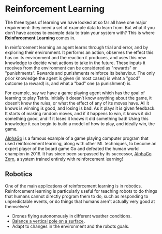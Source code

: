 # Reinforcement Learning

The three types of learning we have looked at so far all have one major requirement: they need a set of example data to learn from.
But what if you don’t have access to example data to train your system with?
This is where **Reinforcement Learning** comes in.

In reinforcement learning an agent learns through trial and error, and by exploring their environment.
It performs an action, observes the effect this has on its environment and the reaction it produces, and uses this new knowledge to decide what actions to take in the future.
These inputs it receives from the environment can be considered as "rewards" or "punishments". Rewards and punishments reinforce its behaviour.
The only prior knowledge the agent is given (in most cases) is what a "good" outcome (a reward) is, and what a "bad" one (a punishment) is.

For example, say we have a game playing agent which has the goal of learning to play Tetris. Initially it doesn’t know anything about the game, it doesn’t know the rules, or what the effect of any of its moves have. All it knows is winning is good, and losing is bad. As it plays it is given feedback. It starts of making random moves, and if it happens to win, it knows it did something good, and if it loses it knows it did something bad! Using this knowledge it can begin to build a model of how to play, and ideally win, the game.

[AlphaGo](https://en.wikipedia.org/wiki/AlphaGo) is a famous example of a game playing computer program that used reinforcement learning, along with other ML techniques, to become an expert player of the board game Go and defeated the human world champion in 2016. It has since been surpassed by its successor, [AlphaGo Zero](https://en.wikipedia.org/wiki/AlphaGo_Zero), a system trained entirely with reinforcement learning!

## Robotics

One of the main applications of reinforcement learning is in robotics.
Reinforcement learning is particularly useful for teaching robots to do things that humans cannot directly program them to do, such as responding to unpredictable events, or do things that humans aren't actually very good at themselves!

- Drones flying autonomously in different weather conditions.
- [Balance a vertical pole on a surface](https://www.youtube.com/watch?v=XxFZ-VStApo).
- Adapt to changes in the environment and the robots goals.




<!-- Add agent diagram that is more robot like -->

